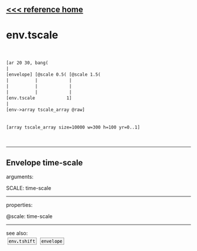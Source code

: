 [<<< reference home](ceammc_lib.md)
---

# env.tscale

```


[ar 20 30, bang(
|
[envelope] [@scale 0.5( [@scale 1.5(
|          |            |
|          |            |
|          |            |
[env.tscale            1]
|
[env->array tscale_array @raw]


[array tscale_array size=10000 w=300 h=100 yr=0..1]

            
```
---
Envelope time-scale
---
arguments:

SCALE: time-scale<br>

---
properties:

@scale: time-scale<br>

---
see also:<br>
[![env.tshift](img/object_env.tshift.png)](env.tshift.md)
[![envelope](img/object_envelope.png)](envelope.md)
